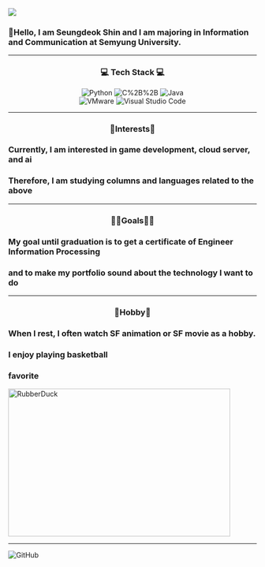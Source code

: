<img src="https://capsule-render.vercel.app/api?type=waving&color=00BFFF&height=350&section=header&text=HELLO,%20WORLD!&fontSize=55&fontColor=FFFFFF" />

### 👋Hello, I am Seungdeok Shin and I am majoring in Information and Communication at Semyung University.

*****

<h3 align="center">💻 Tech Stack 💻</h3>      
<p align="center">
<img alt="Python" src ="https://img.shields.io/badge/Python-3776AB.svg?&style=for-the-badge&logo=Python&logoColor=yellow"/>
<img alt="C%2B%2B" src="https://img.shields.io/badge/C++-00599C?style=for-the-badge&logo=C%2B%2B&logoColor=white"/>
<img alt="Java" src="https://img.shields.io/badge/Java-007396?style=for-the-badge&logo=Java&logoColor=red"/>
<br>
<img alt="VMware" src="https://img.shields.io/badge/VMware-607078?style=for-the-badge&logo=VMware&logoColor=yellow"/>
<img alt="Visual Studio Code" src="https://img.shields.io/badge/Visual Studio Code-007ACC?style=for-the-badge&logo=Visual Studio Code&logoColor=white"/>
</p>

*****

<h3 align="center">🤔Interests🤔 </h3> 

### Currently, I am interested in game development, cloud server, and ai
### Therefore, I am studying columns and languages related to the above

*****

<h3 align="center">👨‍🎓Goals👨‍🎓 </h3>

### My goal until graduation is to get a certificate of Engineer Information Processing
### and to make my portfolio sound about the technology I want to do

*****

<h3 align="center">🥰Hobby🥰 </h3>

### When I rest, I often watch SF animation or SF movie as a hobby. 
### I enjoy playing basketball

### favorite

<img src="/path/to/img.jpg" width="450px" height="300px"  alt="RubberDuck"></img><br/>

*****

 <img alt="GitHub" src ="https://img.shields.io/badge/GitHub-181717.svg?&style=for-the-badge&logo=GitHub&logoColor=white"/>  


